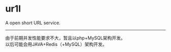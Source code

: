 # ur1l
A open short URL service.

-------------

由于前期并发性能要求不大，暂且以php+MySQL架构开发。   
以后可能会用JAVA+Redis（+MySQL）架构开发。
